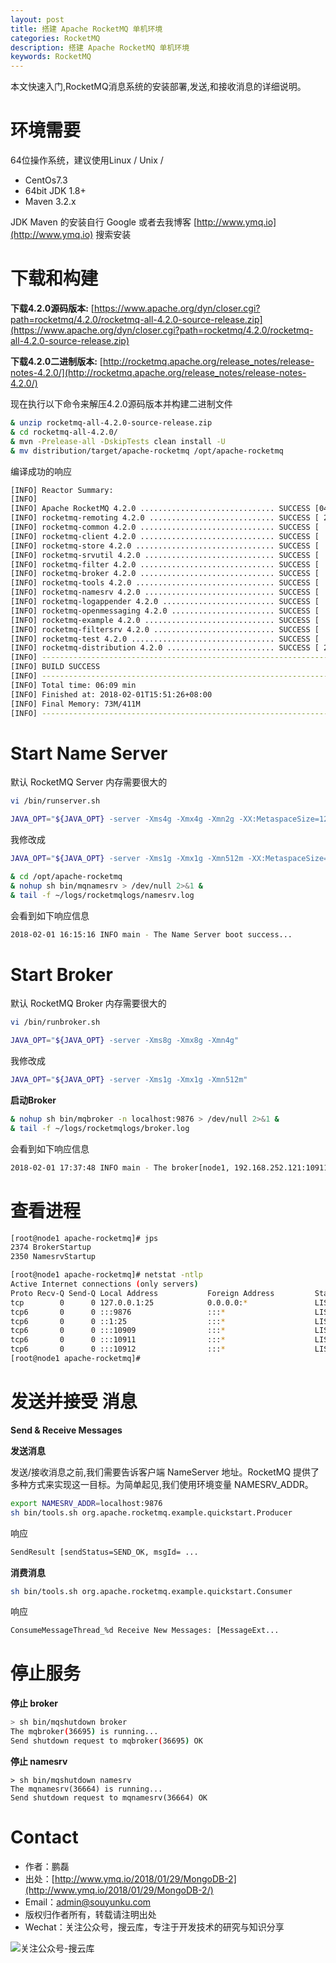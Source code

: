 ```yaml
---
layout: post
title: 搭建 Apache RocketMQ 单机环境
categories: RocketMQ
description: 搭建 Apache RocketMQ 单机环境
keywords: RocketMQ
---
```


本文快速入门,RocketMQ消息系统的安装部署,发送,和接收消息的详细说明。

# 环境需要

64位操作系统，建议使用Linux / Unix / 

- CentOs7.3
- 64bit JDK 1.8+
- Maven 3.2.x

JDK Maven 的安装自行 Google 或者去我博客 [http://www.ymq.io](http://www.ymq.io) 搜索安装

# 下载和构建

**下载4.2.0源码版本:** [https://www.apache.org/dyn/closer.cgi?path=rocketmq/4.2.0/rocketmq-all-4.2.0-source-release.zip](https://www.apache.org/dyn/closer.cgi?path=rocketmq/4.2.0/rocketmq-all-4.2.0-source-release.zip)

**下载4.2.0二进制版本:** [http://rocketmq.apache.org/release_notes/release-notes-4.2.0/](http://rocketmq.apache.org/release_notes/release-notes-4.2.0/)

现在执行以下命令来解压4.2.0源码版本并构建二进制文件

```sh
& unzip rocketmq-all-4.2.0-source-release.zip
& cd rocketmq-all-4.2.0/
& mvn -Prelease-all -DskipTests clean install -U
& mv distribution/target/apache-rocketmq /opt/apache-rocketmq
```

编译成功的响应

```sh
[INFO] Reactor Summary:
[INFO] 
[INFO] Apache RocketMQ 4.2.0 .............................. SUCCESS [04:21 min]
[INFO] rocketmq-remoting 4.2.0 ............................ SUCCESS [ 25.561 s]
[INFO] rocketmq-common 4.2.0 .............................. SUCCESS [  4.533 s]
[INFO] rocketmq-client 4.2.0 .............................. SUCCESS [  5.804 s]
[INFO] rocketmq-store 4.2.0 ............................... SUCCESS [  5.239 s]
[INFO] rocketmq-srvutil 4.2.0 ............................. SUCCESS [  2.177 s]
[INFO] rocketmq-filter 4.2.0 .............................. SUCCESS [  1.262 s]
[INFO] rocketmq-broker 4.2.0 .............................. SUCCESS [  3.129 s]
[INFO] rocketmq-tools 4.2.0 ............................... SUCCESS [  1.995 s]
[INFO] rocketmq-namesrv 4.2.0 ............................. SUCCESS [  1.322 s]
[INFO] rocketmq-logappender 4.2.0 ......................... SUCCESS [  1.549 s]
[INFO] rocketmq-openmessaging 4.2.0 ....................... SUCCESS [  1.560 s]
[INFO] rocketmq-example 4.2.0 ............................. SUCCESS [  1.242 s]
[INFO] rocketmq-filtersrv 4.2.0 ........................... SUCCESS [  0.680 s]
[INFO] rocketmq-test 4.2.0 ................................ SUCCESS [  3.047 s]
[INFO] rocketmq-distribution 4.2.0 ........................ SUCCESS [ 27.005 s]
[INFO] ------------------------------------------------------------------------
[INFO] BUILD SUCCESS
[INFO] ------------------------------------------------------------------------
[INFO] Total time: 06:09 min
[INFO] Finished at: 2018-02-01T15:51:26+08:00
[INFO] Final Memory: 73M/411M
[INFO] ------------------------------------------------------------------------
```

# Start Name Server

默认 RocketMQ Server 内存需要很大的

```sh
vi /bin/runserver.sh
```

```sh
JAVA_OPT="${JAVA_OPT} -server -Xms4g -Xmx4g -Xmn2g -XX:MetaspaceSize=128m -XX:MaxMetaspaceSize=320m"
```

我修改成

```sh
JAVA_OPT="${JAVA_OPT} -server -Xms1g -Xmx1g -Xmn512m -XX:MetaspaceSize=128m -XX:MaxMetaspaceSize=320m"
```

```sh
& cd /opt/apache-rocketmq
& nohup sh bin/mqnamesrv > /dev/null 2>&1 &
& tail -f ~/logs/rocketmqlogs/namesrv.log
```

会看到如下响应信息

```sh
2018-02-01 16:15:16 INFO main - The Name Server boot success... 
```

# Start Broker

默认 RocketMQ Broker 内存需要很大的

```sh
vi /bin/runbroker.sh
```

```sh
JAVA_OPT="${JAVA_OPT} -server -Xms8g -Xmx8g -Xmn4g"
```

我修改成

```sh
JAVA_OPT="${JAVA_OPT} -server -Xms1g -Xmx1g -Xmn512m"
```

**启动Broker**

```sh
& nohup sh bin/mqbroker -n localhost:9876 > /dev/null 2>&1 &
& tail -f ~/logs/rocketmqlogs/broker.log
```

会看到如下响应信息

```sh
2018-02-01 17:37:48 INFO main - The broker[node1, 192.168.252.121:10911] boot success...
```

# 查看进程

```sh
[root@node1 apache-rocketmq]# jps
2374 BrokerStartup
2350 NamesrvStartup
```

```sh
[root@node1 apache-rocketmq]# netstat -ntlp
Active Internet connections (only servers)
Proto Recv-Q Send-Q Local Address           Foreign Address         State       PID/Program name          
tcp        0      0 127.0.0.1:25            0.0.0.0:*               LISTEN      1508/master         
tcp6       0      0 :::9876                 :::*                    LISTEN      2350/java                    
tcp6       0      0 ::1:25                  :::*                    LISTEN      1508/master         
tcp6       0      0 :::10909                :::*                    LISTEN      2374/java           
tcp6       0      0 :::10911                :::*                    LISTEN      2374/java           
tcp6       0      0 :::10912                :::*                    LISTEN      2374/java           
[root@node1 apache-rocketmq]#
```

# 发送并接受 消息

**Send & Receive Messages**

**发送消息**

发送/接收消息之前,我们需要告诉客户端 NameServer 地址。RocketMQ 提供了多种方式来实现这一目标。为简单起见,我们使用环境变量 NAMESRV_ADDR。

```sh
export NAMESRV_ADDR=localhost:9876
sh bin/tools.sh org.apache.rocketmq.example.quickstart.Producer
```

响应

```sh
SendResult [sendStatus=SEND_OK, msgId= ...
```

**消费消息**

```sh
sh bin/tools.sh org.apache.rocketmq.example.quickstart.Consumer
```

响应

```sh
ConsumeMessageThread_%d Receive New Messages: [MessageExt...
```

# 停止服务

**停止 broker**

```sh
> sh bin/mqshutdown broker
The mqbroker(36695) is running...
Send shutdown request to mqbroker(36695) OK
```

**停止 namesrv**

```
> sh bin/mqshutdown namesrv
The mqnamesrv(36664) is running...
Send shutdown request to mqnamesrv(36664) OK
```


# Contact

 - 作者：鹏磊  
 - 出处：[http://www.ymq.io/2018/01/29/MongoDB-2](http://www.ymq.io/2018/01/29/MongoDB-2/)  
 - Email：[admin@souyunku.com](admin@souyunku.com)  
 - 版权归作者所有，转载请注明出处
 - Wechat：关注公众号，搜云库，专注于开发技术的研究与知识分享
 
![关注公众号-搜云库](http://www.ymq.io/images/souyunku.png "搜云库")

